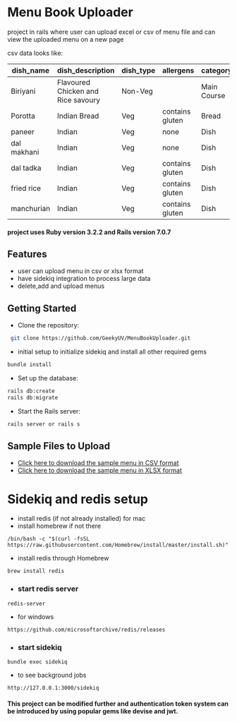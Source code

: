 
# Menu Book Uploader
 project in rails where user can upload excel or csv of menu file and can view the uploaded menu on a new page 

 csv data looks like:

| dish_name       | dish_description                       | dish_type | allergens        | category    | price |
| --------------- | -------------------------------------- | --------- | ---------------- | ----------- | ---------- |
| Biriyani        | Flavoured Chicken and Rice savoury     | Non-Veg   |                 | Main Course | 280      |
| Porotta         | Indian Bread                           | Veg       | contains gluten | Bread       | 40      |
| paneer          | Indian                                 | Veg       | none             | Dish        | 200     |
| dal makhani     | Indian                                 | Veg       | none             | Dish        | 100      |
| dal tadka       | Indian                                 | Veg       | contains gluten | Dish        | 200      |
| fried rice      | Indian                                 | Veg       | contains gluten | Dish        | 300     |
| manchurian      | Indian                                 | Veg       | contains gluten | Dish        | 400      |

#### project uses Ruby version 3.2.2 and Rails version 7.0.7


## Features
- user can upload menu in csv or xlsx format
- have sidekiq integration to process large data
- delete,add and upload menus


## Getting Started
- Clone the repository:
```bash
 git clone https://github.com/GeekyUV/MenuBookUploader.git
 ```

 - initial setup
to initialize sidekiq and install all other required gems

 ```bash
bundle install 
 ```

 - Set up the database:
  ```bash
rails db:create
rails db:migrate
 ```


- Start the Rails server:
```bash
rails server or rails s

 ```
## Sample Files to Upload

- [Click here to download the sample menu in CSV format](https://docs.google.com/spreadsheets/d/1KAc6goOMJf5dgJzW91R6b8U-0RtBPxoEBLFPUcwCuUA/export?format=csv)
- [Click here to download the sample menu in XLSX format](https://docs.google.com/spreadsheets/d/1KAc6goOMJf5dgJzW91R6b8U-0RtBPxoEBLFPUcwCuUA/edit?usp=sharing)

 # Sidekiq and redis setup

 
- install redis (if not already installed)
for mac 
- install homebrew if not there
```
/bin/bash -c "$(curl -fsSL https://raw.githubusercontent.com/Homebrew/install/master/install.sh)"
```
- install redis through Homebrew
``` 
brew install redis
```
-  ### start redis server
``` 
redis-server
```

- for windows
```
https://github.com/microsoftarchive/redis/releases
```

- ###  start sidekiq

``` 
bundle exec sidekiq
```

- to see background jobs
```bash
http://127.0.0.1:3000/sidekiq
```

#### This project can be modified further and authentication token system can be introduced by using popular gems like devise and jwt.

 






